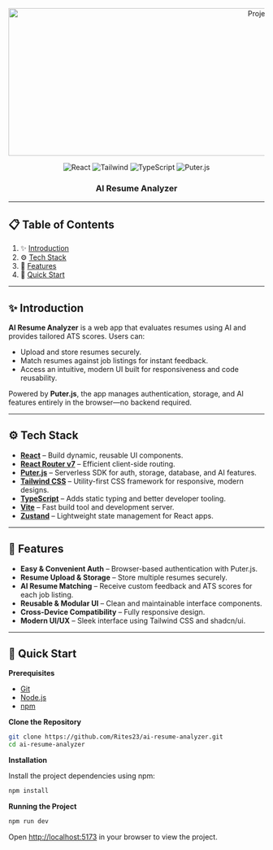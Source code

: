 <p align="center">
  <a href="https://puter.com/app/ai-resume-analyzer-127" target="_blank" rel="noopener noreferrer">
    <img 
      src="https://github.com/user-attachments/assets/a9e32ca1-6134-4ae5-b484-3bb884b90975" 
      alt="Project Banner" 
      width="1024" 
      height="290" 
    />
  </a>
</p>

<div align="center">
  <img alt="React" src="https://img.shields.io/badge/React-4c84f3?style=for-the-badge&logo=react&logoColor=white" />
  <img alt="Tailwind" src="https://img.shields.io/badge/-Tailwind-38B2AC?style=for-the-badge&logo=tailwind-css&logoColor=white" />
  <img alt="TypeScript" src="https://img.shields.io/badge/-TypeScript-black?style=for-the-badge&logoColor=white&logo=typescript&color=3178C6" />
  <img alt="Puter.js" src="https://img.shields.io/badge/Puter.js-181758?style=for-the-badge&logoColor=white" />
</div>

<h3 align="center">AI Resume Analyzer</h3>

---

## 📋 Table of Contents

1. ✨ [Introduction](#introduction)  
2. ⚙️ [Tech Stack](#tech-stack)  
3. 🔋 [Features](#features)  
4. 🤸 [Quick Start](#quick-start)  

---

## ✨ Introduction

**AI Resume Analyzer** is a web app that evaluates resumes using AI and provides tailored ATS scores. Users can:

- Upload and store resumes securely.  
- Match resumes against job listings for instant feedback.  
- Access an intuitive, modern UI built for responsiveness and code reusability.  

Powered by **Puter.js**, the app manages authentication, storage, and AI features entirely in the browser—no backend required.

---

## ⚙️ Tech Stack

- **[React](https://react.dev/)** – Build dynamic, reusable UI components.  
- **[React Router v7](https://reactrouter.com/)** – Efficient client-side routing.  
- **[Puter.js](https://jsm.dev/resumind-puterjs)** – Serverless SDK for auth, storage, database, and AI features.  
- **[Tailwind CSS](https://tailwindcss.com/)** – Utility-first CSS framework for responsive, modern designs.  
- **[TypeScript](https://www.typescriptlang.org/)** – Adds static typing and better developer tooling.  
- **[Vite](https://vite.dev/)** – Fast build tool and development server.  
- **[Zustand](https://github.com/pmndrs/zustand)** – Lightweight state management for React apps.

---

## 🔋 Features

- **Easy & Convenient Auth** – Browser-based authentication with Puter.js.  
- **Resume Upload & Storage** – Store multiple resumes securely.  
- **AI Resume Matching** – Receive custom feedback and ATS scores for each job listing.  
- **Reusable & Modular UI** – Clean and maintainable interface components.  
- **Cross-Device Compatibility** – Fully responsive design.  
- **Modern UI/UX** – Sleek interface using Tailwind CSS and shadcn/ui.  

---

## 🤸 Quick Start

**Prerequisites**

- [Git](https://git-scm.com/)  
- [Node.js](https://nodejs.org/en)  
- [npm](https://www.npmjs.com/)

**Clone the Repository**

```bash
git clone https://github.com/Rites23/ai-resume-analyzer.git
cd ai-resume-analyzer
```

**Installation**

Install the project dependencies using npm:

```bash
npm install
```

**Running the Project**

```bash
npm run dev
```

Open [http://localhost:5173](http://localhost:5173) in your browser to view the project.

